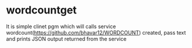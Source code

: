 # wordcountget
It is simple clinet pgm which will calls service wordcount(https://github.com/bhavar12/WORDCOUNT) created, pass text and prints JSON output returned from the 
service
